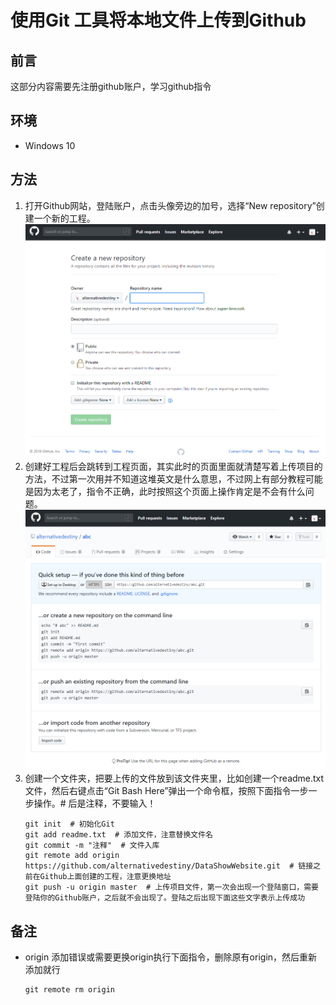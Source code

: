 # 使用Git 工具将本地文件上传到Github

## 前言

这部分内容需要先注册github账户，学习github指令

## 环境

- Windows 10

## 方法

1. 打开Github网站，登陆账户，点击头像旁边的加号，选择“New repository”创建一个新的工程。![创建工程](images/2018-07-17-12-10-57.png)
2. 创建好工程后会跳转到工程页面，其实此时的页面里面就清楚写着上传项目的方法，不过第一次用并不知道这堆英文是什么意思，不过网上有部分教程可能是因为太老了，指令不正确，此时按照这个页面上操作肯定是不会有什么问题。![上传文件](images/2018-07-17-12-12-00.png)
3. 创建一个文件夹，把要上传的文件放到该文件夹里，比如创建一个readme.txt文件，然后右键点击“Git Bash Here”弹出一个命令框，按照下面指令一步一步操作。# 后是注释，不要输入！
    ```git
    git init  # 初始化Git
    git add readme.txt  # 添加文件，注意替换文件名
    git commit -m "注释"  # 文件入库
    git remote add origin https://github.com/alternativedestiny/DataShowWebsite.git  # 链接之前在Github上面创建的工程，注意更换地址
    git push -u origin master  # 上传项目文件，第一次会出现一个登陆窗口，需要登陆你的Github账户，之后就不会出现了。登陆之后出现下面这些文字表示上传成功
    ```

## 备注

- origin 添加错误或需要更换origin执行下面指令，删除原有origin，然后重新添加就行
    ```git
    git remote rm origin
    ```